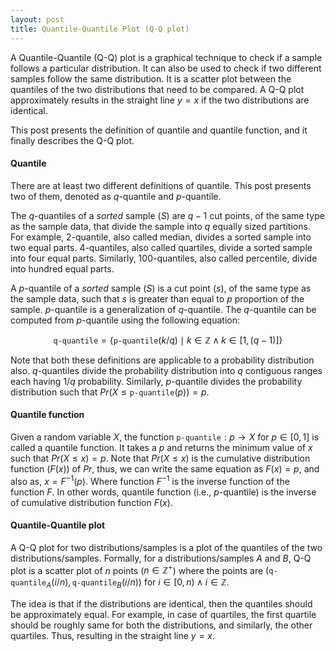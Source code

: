 ```yaml
---
layout: post
title: Quantile-Quantile Plot (Q-Q plot)
---
```


A Quantile-Quantile (Q-Q) plot is a graphical technique to check if a sample follows a particular distribution.
It can also be used to check if two different samples follow the same distribution.
It is a scatter plot between the quantiles of the two distributions that need to be compared.
A Q-Q plot approximately results in the straight line $y = x$ if the two distributions are identical.

This post presents the definition of quantile and quantile function, and
it finally describes the Q-Q plot.

#### Quantile

There are at least two different definitions of quantile. This post presents two of them, denoted as
$q$-quantile and $p$-quantile.

The $q$-quantiles of a *sorted* sample ($S$) are $q-1$ cut points, of the same type as the sample data,
that divide the sample into $q$ equally sized partitions.
For example, 2-quantile, also called median, divides a sorted sample into two equal parts.
4-quantiles, also called quartiles, divide a sorted sample into four equal parts.
Similarly, 100-quantiles, also called percentile, divide into hundred equal parts.

<!-- Let us take a concrete example. We have a sorted sample {2, 4, 5, 10, 12, 14, 15, 17, 80, 100} -->

A $p$-quantile of a *sorted* sample ($S$) is a cut point ($s$), of the same type as the sample data, such that
$s$ is greater than equal to $p$ proportion of the sample.
$p$-quantile is a generalization of $q$-quantile. The $q$-quantile can be computed from $p$-quantile
using the following equation:

$$
\texttt{q-quantile} = \{\texttt{p-quantile}(k/q) \mid k \in \mathbb{Z} \land k \in [1, (q-1)]  \}
$$

Note that both these definitions are applicable to a probability distribution also.
$q$-quantiles divide the probability distribution into $q$ contiguous ranges each having $1/q$
probability. Similarly, $p$-quantile divides the probability distribution such that
$Pr(X \le  \texttt{p-quantile}(p)) = p$.

#### Quantile function

Given a random variable $X$,
the function $\texttt{p-quantile} : p \rightarrow X$ for $p \in [0, 1]$ is called a quantile function.
It takes a $p$ and returns the minimum value of $x$ such that
$Pr(X \le x) = p$. Note that $Pr(X \le x)$ is the cumulative distribution function ($F(x)$) of $Pr$, thus,
we can write the same equation as $F(x) = p$, and also as, $x = F^{-1}(p)$.
Where function $F^{-1}$ is the inverse function of the function $F$.
In other words, quantile function (i.e., $p$-quantile) is the inverse of cumulative distribution function $F(x)$.

#### Quantile-Quantile plot

A Q-Q plot for two distributions/samples is a plot of the quantiles of the two distributions/samples.
Formally,
for a distributions/samples $A$ and $B$,
Q-Q plot is a scatter plot of $n$ points ($n \in \mathbb{Z^+}$)
where the points are
$(\texttt{q-quantile}_A(i/n), \texttt{q-quantile}_B(i/n))$ for $i \in [0, n) \land i \in \mathbb{Z}$.

The idea is that if the distributions are identical, then the quantiles should
be approximately equal. For example, in case of quartiles,
the first quartile should
be roughly same for both the distributions, and similarly, the other quartiles.
Thus, resulting in the straight line $y = x$.